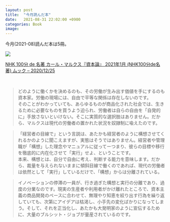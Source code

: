 ```yaml
---
layout: post
title:  "今月読んだ本"
date:   2021-08-31 22:02:00 +0900
categories: Book
image: 
---
```

今月(2021-08)読んだ本は5冊。<br>


<p><a href="https://www.amazon.co.jp/dp/4142231219?&linkCode=li2&tag=peipeipe-22&linkId=d7aa2fc129ee81cd8e3ee72a2d27f4ed&language=ja_JP&ref_=as_li_ss_il" target="_blank" rel="nofollow"><img border="0" src="https://m.media-amazon.com/images/I/51NKmX2oMAL._SL300_.jpg" ></a><img src="https://ir-jp.amazon-adsystem.com/e/ir?t=peipeipe-22&language=ja_JP&l=li2&o=9&a=4142231219" width="1" height="1" border="0" alt="" style="border:none !important; margin:0px !important;" /></p> <p><a href="https://www.amazon.co.jp/dp/4142231219?&linkCode=li2&tag=peipeipe-22&linkId=d7aa2fc129ee81cd8e3ee72a2d27f4ed&language=ja_JP&ref_=as_li_ss_il" target="_blank" rel="nofollow">NHK 100分 de 名著 カール・マルクス『資本論』 2021年1月 (NHK100分de名著) ムック – 2020/12/25</a></p>
<br/>
<blockquote>
どのように働くかを決めるのも、その労働が生み出す価値を手にするのも資本家。労働の現場には、自由で平等な関係は存在しないのです。<br/>
そのことがわかっていても、あらゆるものが商品化された社会では、生きるために必要なものを買うよう迫られ、労働者は自らの自由を「自発的に」手放さないといけない。そこに実質的な選択肢はありません。だから、マルクスは現代の労働者の置かれた状況を奴隷制に喩えたのです。
</blockquote>
<blockquote>
「経営者の目線で」という言説は、あたかも経営者のように構想させてくれるかのように聞こえますが、実態はそうではありません。経営者や管理職が「構想」した理念やマニュアルに従ってーつまり、彼らの目標や移行を徹底的に内在化させて「実行」せよ、ということです。<br/>
本来、構想とは、自分で自由に考え、判断する能力を意味します。だから、裁量を与えられないままに傾斜目線で働くのであれば、現代の労働者は依然として「実行」しているだけで、「構想」からは分離されている。
</blockquote>
<blockquote>
イノベーションの停滞の一員が、行き過ぎた構想と実行の分離であり、過度の分業なのです。現実の生産者や利用者がかけ離れたところで、資本主義の商品開発のペースに合わせて、無理やり知恵を絞り出す行為を繰り返していても、次第にアイデアは枯渇し、小手先の変化ばかりになってしまう。そして、それを正当化し、あたかも大発明家のように宣伝するために、大量のブルシット・ジョブが量産されているのです。
</blockquote>

